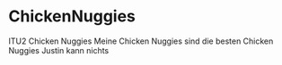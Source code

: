 # ChickenNuggies
ITU2 Chicken Nuggies
Meine Chicken Nuggies sind die besten Chicken Nuggies
Justin kann nichts
